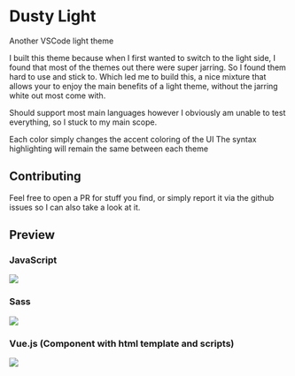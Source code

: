 # Dusty Light

Another VSCode light theme

I built this theme because when I first wanted to switch to the light side, I found that most of the themes out there were super jarring. So I found them hard to use and stick to. Which led me to build this, a nice mixture that allows your to enjoy the main benefits of a light theme, without the jarring white out most come with.

Should support most main languages however I obviously am unable to test everything, so I stuck to my main scope.

Each color simply changes the accent coloring of the UI The syntax highlighting will remain the same between each theme

## Contributing

Feel free to open a PR for stuff you find, or simply report it via the github issues so I can also take a look at it.

## Preview

### JavaScript

![](https://image.prntscr.com/image/ef7bIF09Q8q-edkahdfdzg.png)

### Sass

![](https://image.prntscr.com/image/CAja2n43SfyX6c9Z5BuLHQ.png)

### Vue.js (Component with html template and scripts)

![](https://image.prntscr.com/image/oW5RtCkrQ7O4omgeU5GM5Q.png)
